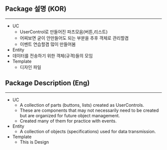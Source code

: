
## Package 설명 (KOR)
-----

* UC
  * UserControl로 만들어진 파츠모음(버튼,리스트)
  * 어찌보면 굳이 안만들어도 되는 부분을 추후 객체로 관리할겸
  * 이벤트 연습할겸 많이 만들어봄
*  Entity
  * 데이터를 전송하기 위한 객체(규격)들의 모임
* Template
  * 디자인 파일
## Package Description (Eng)
----
* UC
  * A collection of parts (buttons, lists) created as UserControls.
  * These are components that may not necessarily need to be created but are organized for future object management.
  * Created many of them for practice with events.
* Entity
  * A collection of objects (specifications) used for data transmission. 
* Template
  * This is Design  

